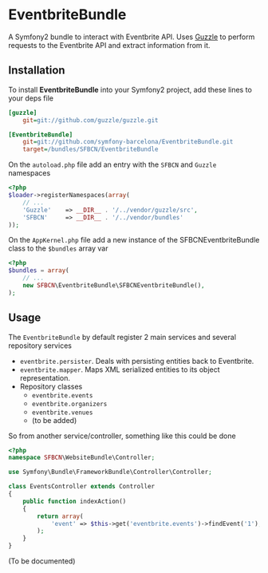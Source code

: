 # EventbriteBundle #

A Symfony2 bundle to interact with Eventbrite API. Uses [Guzzle](/guzzle/guzzle) to perform requests to the Eventbrite API
and extract information from it.

## Installation ##

To install **EventbriteBundle** into your Symfony2 project, add these lines to your deps file

```ini
[guzzle]
    git=git://github.com/guzzle/guzzle.git

[EventbriteBundle]
    git=git://github.com/symfony-barcelona/EventbriteBundle.git
    target=/bundles/SFBCN/EventbriteBundle
```

On the ```autoload.php``` file add an entry with the ```SFBCN``` and ```Guzzle``` namespaces

```php
<?php
$loader->registerNamespaces(array(
    // ...
    'Guzzle'    => __DIR__ . '/../vendor/guzzle/src',
    'SFBCN'     => __DIR__ . '/../vendor/bundles'
));
```

On the ```AppKernel.php``` file add a new instance of the SFBCNEventbriteBundle class to the ```$bundles``` array var

```php
<?php
$bundles = array(
    // ...
    new SFBCN\EventbriteBundle\SFBCNEventbriteBundle(),
);
```

## Usage ##

The ```EventbriteBundle``` by default register 2 main services and several repository services

* ```eventbrite.persister```. Deals with persisting entities back to Eventbrite.
* ```eventbrite.mapper```. Maps XML serialized entities to its object representation.
* Repository classes
  * ```eventbrite.events```
  * ```eventbrite.organizers```
  * ```eventbrite.venues```
  * (to be added)

So from another service/controller, something like this could be done

```php
<?php
namespace SFBCN\WebsiteBundle\Controller;

use Symfony\Bundle\FrameworkBundle\Controller\Controller;

class EventsController extends Controller
{
    public function indexAction()
    {
        return array(
            'event' => $this->get('eventbrite.events')->findEvent('1');
        );
    }
}

```
(To be documented)